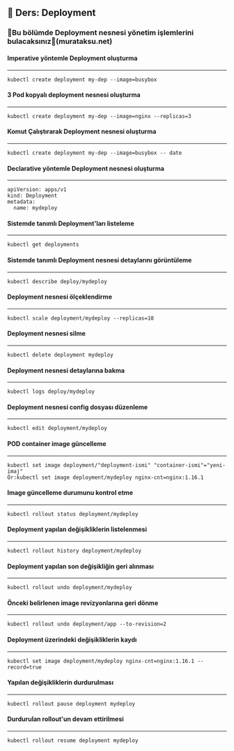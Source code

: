 ## 🧑 Ders: Deployment

### 📗Bu bölümde Deployment nesnesi yönetim işlemlerini bulacaksınız📗(murataksu.net)

#### Imperative yöntemle Deployment oluşturma

***
```
kubectl create deployment my-dep --image=busybox
```
#### 3 Pod kopyalı deployment nesnesi oluşturma
***
```
kubectl create deployment my-dep --image=nginx --replicas=3
```
#### Komut Çalıştırarak Deployment nesnesi oluşturma
***
```
kubectl create deployment my-dep --image=busybox -- date
```
#### Declarative yöntemle Deployment nesnesi oluşturma
***
```
apiVersion: apps/v1
kind: Deployment
metadata:
  name: mydeploy
```
#### Sistemde tanımlı Deployment'ları listeleme 
***
```
kubectl get deployments
```
#### Sistemde tanımlı Deployment nesnesi detaylarını görüntüleme
***
```
kubectl describe deploy/mydeploy
```
#### Deployment nesnesi ölçeklendirme
***
```
kubectl scale deployment/mydeploy --replicas=10
```
#### Deployment nesnesi silme
***
```
kubectl delete deployment mydeploy
```
#### Deployment nesnesi detaylarına bakma
***
```
kubectl logs deploy/mydeploy
```
#### Deployment nesnesi config dosyası düzenleme
***
```
kubectl edit deployment/mydeploy
```
#### POD container image güncelleme
***
```
kubectl set image deployment/"deployment-ismi" "container-ismi"="yeni-imaj"  
Ör:kubectl set image deployment/mydeploy nginx-cnt=nginx:1.16.1
```
#### Image güncelleme durumunu kontrol etme
***
```
kubectl rollout status deployment/mydeploy
```
#### Deployment yapılan değişikliklerin listelenmesi
***
```
kubectl rollout history deployment/mydeploy
```
#### Deployment yapılan son değişikliğin geri alınması
***
```
kubectl rollout undo deployment/mydeploy
```
#### Önceki belirlenen image revizyonlarına geri dönme
***
```
kubectl rollout undo deployment/app --to-revision=2
```
#### Deployment üzerindeki değişikliklerin kaydı 
***
```
kubectl set image deployment/mydeploy nginx-cnt=nginx:1.16.1 --record=true 
```
#### Yapılan değişikliklerin durdurulması
***
```
kubectl rollout pause deployment mydeploy
```
#### Durdurulan rollout'un devam ettirilmesi
***
```
kubectl rollout resume deployment mydeploy
```
